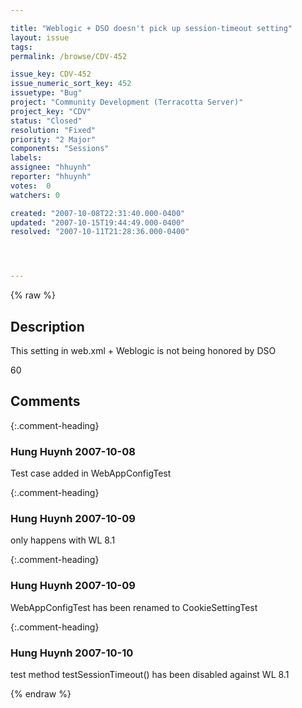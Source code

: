 ```yaml
---

title: "Weblogic + DSO doesn't pick up session-timeout setting"
layout: issue
tags: 
permalink: /browse/CDV-452

issue_key: CDV-452
issue_numeric_sort_key: 452
issuetype: "Bug"
project: "Community Development (Terracotta Server)"
project_key: "CDV"
status: "Closed"
resolution: "Fixed"
priority: "2 Major"
components: "Sessions"
labels: 
assignee: "hhuynh"
reporter: "hhuynh"
votes:  0
watchers: 0

created: "2007-10-08T22:31:40.000-0400"
updated: "2007-10-15T19:44:49.000-0400"
resolved: "2007-10-11T21:28:36.000-0400"




---
```


{% raw %}

## Description

<div markdown="1" class="description">

This setting in web.xml + Weblogic is not being honored by DSO

<session-config>
    <session-timeout>60</session-timeout>
</session-config>

</div>

## Comments


{:.comment-heading}
### **Hung Huynh** <span class="date">2007-10-08</span>

<div markdown="1" class="comment">

Test case added in WebAppConfigTest

</div>


{:.comment-heading}
### **Hung Huynh** <span class="date">2007-10-09</span>

<div markdown="1" class="comment">

only happens with WL 8.1

</div>


{:.comment-heading}
### **Hung Huynh** <span class="date">2007-10-09</span>

<div markdown="1" class="comment">

WebAppConfigTest has been renamed to CookieSettingTest

</div>


{:.comment-heading}
### **Hung Huynh** <span class="date">2007-10-10</span>

<div markdown="1" class="comment">

test method testSessionTimeout() has been disabled against WL 8.1

</div>



{% endraw %}
